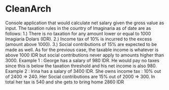 # CleanArch
Console application that would calculate net salary given the gross value as
input. The taxation rules in the country of Imaginaria as of date are as follows:
1.) There is no taxation for any amount lower or equal to 1000 Imagiaria Dolars
(IDR).
2.) Income tax of 10% is incurred to the excess (amount above 1000).
3.) Social contributions of 15% are expected to be made as well. As for the
previous case, the taxable income is whatever is above 1000 IDR but social
contributions never apply to amounts higher than 3000.
Example 1 : George has a salary of 980 IDR. He would pay no taxes since this is below
the taxation threshold and his net income is also 980.
Example 2 : Irina has a salary of 3400 IDR. She owns income tax : 10% out of 2400 =>
240. Her Social contributions are 15% out of 2000 => 300. In total her tax is 540 and
she gets to bring home 2860 IDR
